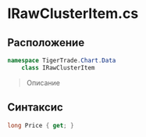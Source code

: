 
# IRawClusterItem.cs
## Расположение
```csharp
namespace TigerTrade.Chart.Data  
    class IRawClusterItem
```

> Описание

## Синтаксис
```csharp
long Price { get; }
```
